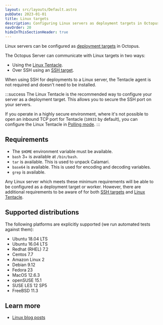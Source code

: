 ```yaml
---
layout: src/layouts/Default.astro
pubDate: 2023-01-01
title: Linux targets
description: Configuring Linux servers as deployment targets in Octopus.
navOrder: 20
hideInThisSectionHeader: true
---
```


Linux servers can be configured as [deployment targets](/docs/infrastructure/deployment-targets/) in Octopus.   

The Octopus Server can communicate with Linux targets in two ways:
- Using the [Linux Tentacle](/docs/infrastructure/deployment-targets/tentacle/linux/).  
- Over SSH using an [SSH target](/docs/infrastructure/deployment-targets/linux/ssh-target.md). 

When using SSH for deployments to a Linux server, the Tentacle agent is not required and doesn't need to be installed.

:::success
The Linux Tentacle is the recommended way to configure your server as a deployment target. This allows you to secure the SSH port on your servers.

If you operate in a highly secure environment, where it's not possible to open an inbound TCP port for Tentacle (`10933` by default), you can configure the Linux Tentacle in [Polling mode](/docs/infrastructure/deployment-targets/tentacle/tentacle-communication.md#polling-tentacles).
:::

## Requirements

- The `$HOME` environment variable must be available.
- `bash` 3+ is available at `/bin/bash`. 
- `tar` is available. This is used to unpack Calamari.
- `base64` is available. This is used for encoding and decoding variables.
- `grep` is available.

Any Linux server which meets these minimum requirements will be able to be configured as a deployment target or worker. However, there are additional requirements to be aware of for both [SSH targets](/docs/infrastructure/deployment-targets/linux/ssh-requirements.md) and [Linux Tentacle](/docs/infrastructure/deployment-targets/tentacle/linux/index.md#requirements).

## Supported distributions

The following platforms are explicitly supported (we run automated tests against them):

- Ubuntu 18.04 LTS
- Ubuntu 16.04 LTS
- Redhat (RHEL) 7.2
- Centos 7.7
- Amazon Linux 2
- Debian 9.12
- Fedora 23
- MacOS 12.6.3
- openSUSE 15.1
- SUSE LES 12 SP5
- FreeBSD 11.3

## Learn more

- [Linux blog posts](https://octopus.com/blog/tag/linux)
